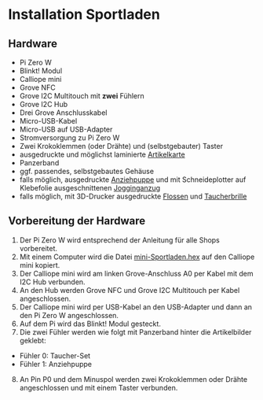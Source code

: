 # Installation Sportladen

## Hardware

* Pi Zero W
* Blinkt! Modul
* Calliope mini
* Grove NFC
* Grove I2C Multitouch mit **zwei** Fühlern
* Grove I2C Hub
* Drei Grove Anschlusskabel
* Micro-USB-Kabel
* Micro-USB auf USB-Adapter
* Stromversorgung zu Pi Zero W
* Zwei Krokoklemmen (oder Drähte) und (selbstgebauter) Taster
* ausgedruckte und möglichst laminierte [Artikelkarte](https://github.com/infchem/T-Race/blob/master/Shops/Shop-Artikel.pdf)
* Panzerband
* ggf. passendes, selbstgebautes Gehäuse
* falls möglich, ausgedruckte [Anziehpuppe](https://github.com/infchem/T-Race/blob/master/Shops/Sportladen/Anziehdino.pdf) und mit Schneideplotter auf Klebefolie ausgeschnittenen [Jogginganzug](https://github.com/infchem/T-Race/blob/master/Shops/Sportladen/Dinopuppe.studio3)
* falls möglich, mit 3D-Drucker ausgedruckte [Flossen](https://github.com/infchem/T-Race/blob/master/Shops/Sportladen/Flosse.stl) und [Taucherbrille](https://github.com/infchem/T-Race/blob/master/Shops/Sportladen/Taucherbrille.stl)

## Vorbereitung der Hardware
1. Der Pi Zero W wird entsprechend der Anleitung für alle Shops vorbereitet.
2. Mit einem Computer wird die Datei [mini-Sportladen.hex](https://github.com/infchem/T-Race/blob/master/Shops/Sportladen/mini-Sportladen.hex) auf den Calliope mini kopiert.
2. Der Calliope mini wird am linken Grove-Anschluss A0 per Kabel mit dem I2C Hub verbunden.
3. An den Hub werden Grove NFC und Grove I2C Multitouch per Kabel angeschlossen.
4. Der Calliope mini wird per USB-Kabel an den USB-Adapter und dann an den Pi Zero W angeschlossen.
5. Auf dem Pi wird das Blinkt! Modul gesteckt.
6. Die zwei Fühler werden wie folgt mit Panzerband hinter die Artikelbilder geklebt:
* Fühler 0: Taucher-Set
* Fühler 1: Anziehpuppe
8. An Pin P0 und dem Minuspol werden zwei Krokoklemmen oder Drähte angeschlossen und mit einem Taster verbunden.
